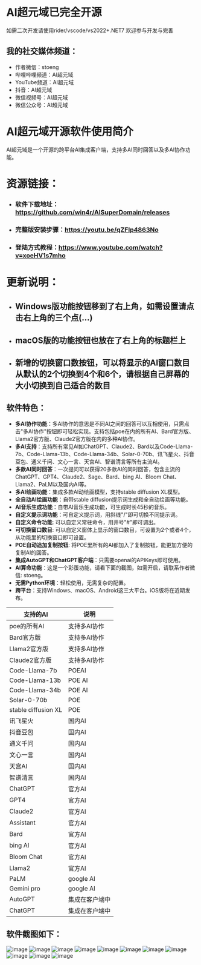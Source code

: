 # AI超元域已完全开源
如需二次开发请使用rider/vscode/vs2022+.NET7
欢迎参与开发与完善

## 我的社交媒体频道：

- 作者微信：stoeng
- 哔哩哔哩频道：AI超元域
- YouTube频道：AI超元域
- 抖音：AI超元域
- 微信视频号：AI超元域
- 微信公众号：AI超元域

# AI超元域开源软件使用简介

AI超元域是一个开源的跨平台AI集成客户端，支持多AI同时回答以及多AI协作功能。

# 资源链接：

- ### **软件下载地址**：https://github.com/win4r/AISuperDomain/releases
- ### **完整版安装步骤**：https://youtu.be/qZFIp4863No
- ### **登陆方式教程**：https://www.youtube.com/watch?v=xoeHV1s7mho

# 更新说明：

- ## Windows版功能按钮移到了右上角，如需设置请点击右上角的三个点(...)
- ## macOS版的功能按钮也放在了右上角的标题栏上
- ## 新增的切换窗口数按钮，可以将显示的AI窗口数目从默认的2个切换到4个和6个，请根据自己屏幕的大小切换到自己适合的数目 

## 软件特色：

- **多AI协作功能**：多AI协作的意思是不同AI之间的回答可以互相使用，只需点击"多AI协作"按钮即可轻松实现。支持包括poe在内的所有AI、Bard官方版、Llama2官方版、Claude2官方版在内的多种AI协作。
- **多AI支持**：支持所有常见AI如ChatGPT、Claude2、Bard以及Code-Llama-7b、Code-Llama-13b、Code-Llama-34b、Solar-0-70b、讯飞星火、抖音豆包、通义千问、文心一言、天宫AI、智谱清言等所有主流AI。
- **多款AI同时回答**：一次提问可以获得20多款AI的同时回答，包含主流的ChatGPT、GPT4、Claude2、Sage、Bard、bing AI、Bloom Chat、Llama2、PaLM以及国内AI等。
- **多AI绘画功能**：集成多款AI动绘画模型，支持stable diffusion XL模型。
- **全自动AI绘画功能**：自带stable diffusion提示词生成和全自动绘画等功能。
- **AI音乐生成功能**：自带AI音乐生成功能，可生成时长45秒的音乐。
- **自定义提示词功能**：可自定义提示词，用斜线"/"即可切换不同提示词。
- **自定义命令功能**: 可以自定义常驻命令，用井号"#"即可调出。
- **可切换窗口数目**: 可以自定义窗体上显示的窗口数目，可设置为2个或者4个，从功能里的切换窗口即可设置。
- **POE自动追加复制按钮**: 将POE里所有的AI都加入了复制按钮，能更加方便的复制AI的回答。
- **集成AutoGPT和ChatGPT客户端**：只需要openai的APIKeys即可使用。
- **AI算命功能**：这是一个彩蛋功能，请看下面的截图，如需开启，请联系作者微信: stoeng。
- **无需Python环境**：轻松使用，无需复杂的配置。
- **跨平台**：支持Windows、macOS、Android这三大平台。iOS版将在近期发布。

| 支持的AI | 说明 |
| --- | --- |
| poe的所有AI | 支持多AI协作 |
| Bard官方版 | 支持多AI协作 |
| Llama2官方版 | 支持多AI协作 |
| Claude2官方版 | 支持多AI协作 |
| Code-Llama-7b | POEAI |
| Code-Llama-13b | POE AI |
| Code-Llama-34b | POE AI |
| Solar-0-70b | POE |
| stable diffusion XL | POE |
| 讯飞星火 | 国内AI |
| 抖音豆包 | 国内AI |
| 通义千问 | 国内AI |
| 文心一言 | 国内AI |
| 天宫AI | 国内AI |
| 智谱清言 | 国内AI |
| ChatGPT | 官方AI |
| GPT4 | 官方AI |
| Claude2 | 官方AI |
| Assistant | 官方AI |
| Bard | 官方AI |
| bing AI | 官方AI |
| Bloom Chat | 官方AI |
| Llama2 | 官方AI |
| PaLM | google AI |
| Gemini pro | google AI |
| AutoGPT | 集成在客户端中 |
| ChatGPT | 集成在客户端中 |

## 软件截图如下：

![image](https://github.com/win4r/AISuperDomain/assets/42172631/7d6344ba-d879-42ca-b748-c9553a8c4a0e)
![image](https://github.com/win4r/AISuperDomain/assets/42172631/540024ad-7a3d-4ffb-aef7-eb4a44a2331f)
![image](https://github.com/win4r/AISuperDomain/assets/42172631/2d7120ee-d877-4e0e-a5c5-9686e79b961e)
![image](https://github.com/win4r/AISuperDomain/assets/42172631/c471c987-ff00-4ff2-8daa-1ea0b2c398ac)
![image](https://github.com/win4r/AISuperDomain/assets/42172631/1223e812-5a6a-40f6-a33b-c01d90b782fb)
![image](https://github.com/win4r/AISuperDomain/assets/42172631/0a365086-a301-486f-b3f0-1b8e1157a491)
![image](https://user-images.githubusercontent.com/42172631/237026727-41db0f13-5c7c-4ceb-9014-9738432a6442.png)
![image](https://github.com/win4r/AISuperDomain/assets/42172631/bf85725a-01d4-47bb-b9bb-ca8f8c2f5428)
![image](https://github.com/win4r/AISuperDomain/assets/42172631/558815ee-3318-44cf-b79e-796db7aeca80)
![image](https://github.com/win4r/AISuperDomain/assets/42172631/4b6c8c65-358b-4c42-9fd1-93ebca441e35)
![image](https://github.com/win4r/AISuperDomain/assets/42172631/2395fcb5-ab21-4bf2-a741-59ff6d07e56b)

